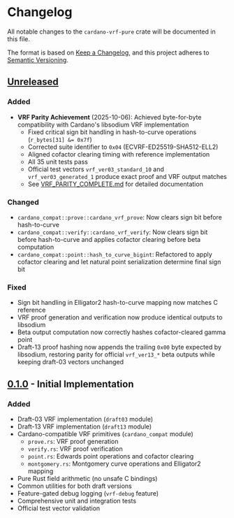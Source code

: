 # Changelog

All notable changes to the `cardano-vrf-pure` crate will be documented in this file.

The format is based on [Keep a Changelog](https://keepachangelog.com/en/1.0.0/),
and this project adheres to [Semantic Versioning](https://semver.org/spec/v2.0.0.html).

## [Unreleased]

### Added
- **VRF Parity Achievement** (2025-10-06): Achieved byte-for-byte compatibility with
  Cardano's libsodium VRF implementation
  - Fixed critical sign bit handling in hash-to-curve operations (`r_bytes[31] &= 0x7f`)
  - Corrected suite identifier to `0x04` (ECVRF-ED25519-SHA512-ELL2)
  - Aligned cofactor clearing timing with reference implementation
  - All 35 unit tests pass
  - Official test vectors `vrf_ver03_standard_10` and `vrf_ver03_generated_1` produce
    exact proof and VRF output matches
  - See [VRF_PARITY_COMPLETE.md](VRF_PARITY_COMPLETE.md) for detailed documentation

### Changed
- `cardano_compat::prove::cardano_vrf_prove`: Now clears sign bit before hash-to-curve
- `cardano_compat::verify::cardano_vrf_verify`: Now clears sign bit before hash-to-curve
  and applies cofactor clearing before beta computation
- `cardano_compat::point::hash_to_curve_bigint`: Refactored to apply cofactor clearing
  and let natural point serialization determine final sign bit

### Fixed
- Sign bit handling in Elligator2 hash-to-curve mapping now matches C reference
- VRF proof generation and verification now produce identical outputs to libsodium
- Beta output computation now correctly hashes cofactor-cleared gamma point
- Draft-13 proof hashing now appends the trailing `0x00` byte expected by libsodium,
  restoring parity for official `vrf_ver13_*` beta outputs while keeping draft-03
  vectors unchanged

## [0.1.0] - Initial Implementation

### Added
- Draft-03 VRF implementation (`draft03` module)
- Draft-13 VRF implementation (`draft13` module)
- Cardano-compatible VRF primitives (`cardano_compat` module)
  - `prove.rs`: VRF proof generation
  - `verify.rs`: VRF proof verification
  - `point.rs`: Edwards point operations and cofactor clearing
  - `montgomery.rs`: Montgomery curve operations and Elligator2 mapping
- Pure Rust field arithmetic (no unsafe C bindings)
- Common utilities for both draft versions
- Feature-gated debug logging (`vrf-debug` feature)
- Comprehensive unit and integration tests
- Official test vector validation

[Unreleased]: https://github.com/FractionEstate/cardano-base-rust/compare/v0.1.0...HEAD
[0.1.0]: https://github.com/FractionEstate/cardano-base-rust/releases/tag/v0.1.0
